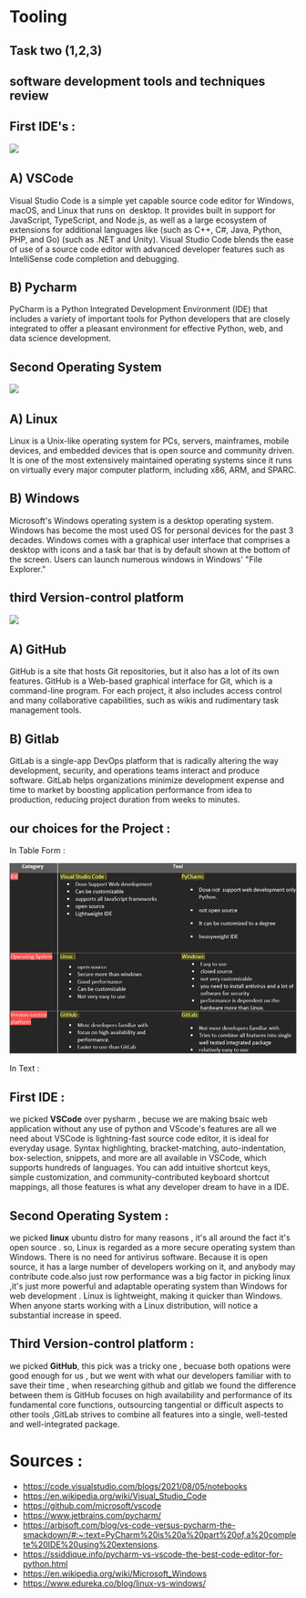 # Tooling  

## Task two (1,2,3)

## software development tools and techniques review

## **First IDE's :**

![](https://content.techgig.com/photo/75388084/pycharm-vs-visual-studio-code-which-one-to-choose-for-python-development.jpg?79855)

## A) VSCode 

Visual Studio Code is a simple yet capable source code editor for Windows, macOS, and Linux that runs on  desktop. It provides built in support for JavaScript, TypeScript, and Node.js, as well as a large ecosystem of extensions for additional languages like (such as C++, C#, Java, Python, PHP, and Go) (such as .NET and Unity).
Visual Studio Code blends the ease of use of a source code editor with advanced developer features such as IntelliSense code completion and debugging.


## B) Pycharm

PyCharm is a Python Integrated Development Environment (IDE) that includes a variety of important tools for Python developers that are closely integrated to offer a pleasant environment for effective Python, web, and data science development.



## **Second Operating System** 

![](https://hackr.io/blog/linux-vs-windows/thumbnail/large)

## A) Linux

Linux is a Unix-like operating system for PCs, servers, mainframes, mobile devices, and embedded devices that is open source and community driven. It is one of the most extensively maintained operating systems since it runs on virtually every major computer platform, including x86, ARM, and SPARC.

## B) Windows 

Microsoft's Windows operating system is a desktop operating system. Windows has become the most used OS for personal devices for the past 3 decades. Windows comes with a graphical user interface that comprises a desktop with icons and a task bar that is by default shown at the bottom of the screen. Users can launch numerous windows in Windows' "File Explorer."

## **third Version-control platform**

![](https://encrypted-tbn0.gstatic.com/images?q=tbn:ANd9GcRjNVA_ecWXMxWHO_ou3ZKNI5XKYzBpfnJtqAZWZ83OaMjO8EbYcIFMi5ru5aa8FbZN-0Q&usqp=CAU)

## A) GitHub

GitHub is a site that hosts Git repositories, but it also has a lot of its own features. GitHub is a Web-based graphical interface for Git, which is a command-line program. For each project, it also includes access control and many collaborative capabilities, such as wikis and rudimentary task management tools.

## B) Gitlab

GitLab is a single-app DevOps platform that is radically altering the way development, security, and operations teams interact and produce software. GitLab helps organizations minimize development expense and time to market by boosting application performance from idea to production, reducing project duration from weeks to minutes.

## **our choices for the Project** :
In Table Form  :

![aa](images/Table.jpg)



In Text : 
## **First IDE** :

we picked **VSCode** over pysharm , becuse we are making bsaic web application without any use of python and VScode's features are all we need about VSCode is lightning-fast source code editor, it is ideal for everyday usage. Syntax highlighting, bracket-matching, auto-indentation, box-selection, snippets, and more are all available in VSCode, which supports hundreds of languages. You can add intuitive shortcut keys, simple customization, and community-contributed keyboard shortcut mappings, all those features is what any developer dream to have in a IDE.

## **Second Operating System** :

we picked **linux** ubuntu distro  for many reasons , it's all around the fact it's open source . so, Linux is regarded as a more secure operating system than Windows. There is no need for antivirus software. Because it is open source, it has a large number of developers working on it, and anybody may contribute code.also just row performance was a big factor in picking linux ,it's just  more powerful and adaptable operating system than Windows for web development . Linux is lightweight, making it quicker than Windows. When anyone starts working with a Linux distribution, will notice a substantial increase in speed.

## **Third Version-control platform** :

we picked **GitHub**, this pick was a tricky one , becuase both opations were good enough for us , but we went with what our developers familiar with to save their time , when researching github and gitlab we found the difference between them is GitHub focuses on high availability and performance of its fundamental core functions, outsourcing tangential or difficult aspects to other tools ,GitLab strives to combine all features into a single, well-tested and well-integrated package. 


# Sources :

* https://code.visualstudio.com/blogs/2021/08/05/notebooks
* https://en.wikipedia.org/wiki/Visual_Studio_Code
* https://github.com/microsoft/vscode
* https://www.jetbrains.com/pycharm/
* https://arbisoft.com/blog/vs-code-versus-pycharm-the-smackdown/#:~:text=PyCharm%20is%20a%20part%20of,a%20complete%20IDE%20using%20extensions.
* https://ssiddique.info/pycharm-vs-vscode-the-best-code-editor-for-python.html
* https://en.wikipedia.org/wiki/Microsoft_Windows
* https://www.edureka.co/blog/linux-vs-windows/


